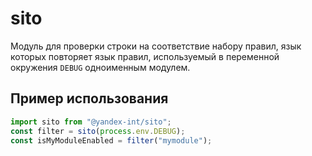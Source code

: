 # sito

Модуль для проверки строки на соответствие набору правил, язык которых повторяет 
язык правил, используемый в переменной окружения `DEBUG` одноименным модулем.

## Пример использования

```typescript
import sito from "@yandex-int/sito";
const filter = sito(process.env.DEBUG);
const isMyModuleEnabled = filter("mymodule");
```

